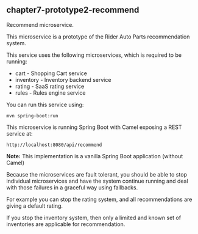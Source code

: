 chapter7-prototype2-recommend
-----------------------------

Recommend microservice.

This microservice is a prototype of the Rider Auto Parts recommendation system.

This service uses the following microservices, which is required to be running:

- cart - Shopping Cart service
- inventory - Inventory backend service
- rating - SaaS rating service
- rules - Rules engine service

You can run this service using:

    mvn spring-boot:run
    
This microservice is running Spring Boot with Camel exposing a REST service at:
    
    http://localhost:8080/api/recommend

**Note:** This implementation is a vanilla Spring Boot application (without Camel)

Because the microservices are fault tolerant, you should be able to stop individual microservices and have the system continue running and deal with those failures in a graceful way using fallbacks.

For example you can stop the rating system, and all recommendations are giving a default rating.

If you stop the inventory system, then only a limited and known set of inventories are applicable for recommendation.
